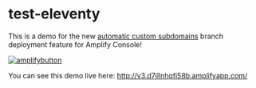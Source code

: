 # test-eleventy

This is a demo for the new [automatic custom subdomains](https://aws.amazon.com/blogs/mobile/automatically-create-and-delete-custom-sub-domains-for-your-branch-deployments-with-amplify-console/) branch deployment feature for Amplify Console!

[![amplifybutton](https://oneclick.amplifyapp.com/button.svg)](https://console.aws.amazon.com/amplify/home#/deploy?repo=https://github.com/sw-yx/test-eleventy)

You can see this demo live here: http://v3.d7jllnhqfi58b.amplifyapp.com/
